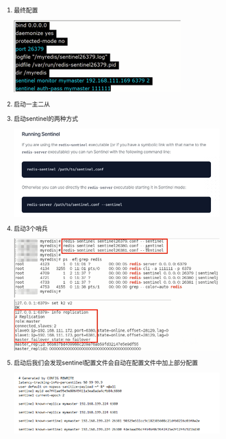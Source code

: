 1. 最终配置

   <img src="04哨兵集群搭建.assets/6.sentinel配置.png" alt="img" style="zoom:50%;" />

2. 启动一主二从

3. 启动sentinel的两种方式

   ![img](04哨兵集群搭建.assets/11.sentinel启动方式.png)

4. 启动3个哨兵

   ![img](04哨兵集群搭建.assets/12.sentinel启动结果查询.png)

5. 启动后我们会发现sentinel配置文件会自动在配置文件中加上部分配置

   ![img](04哨兵集群搭建.assets/13.sentinel文件重写.png)